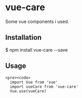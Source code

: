 # vue-care
Some vue components i used.

## Installation
$ npm install vue-care --save

## Usage
	<pre><code>
	  import Vue from 'vue'  
	  import vueCare from 'vue-care'  
	  Vue.use(vueCare)  
  </code></pre>

